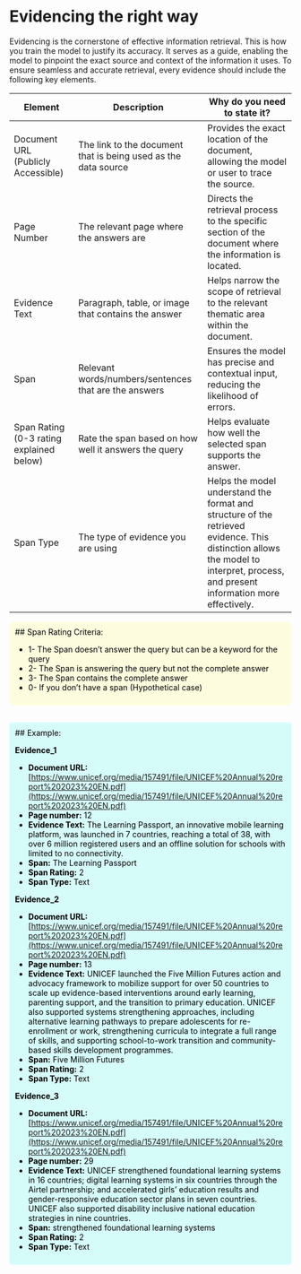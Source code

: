 # Evidencing the right way

Evidencing is the cornerstone of effective information retrieval. This is how you train the model to justify its accuracy. It serves as a guide, enabling the model to pinpoint the exact source and context of the information it uses. To ensure seamless and accurate retrieval, every evidence should include the following key elements.

| Element                                  | Description                                                    | Why do you need to state it?                                                                                                                                                      |
| ---------------------------------------- | -------------------------------------------------------------- | --------------------------------------------------------------------------------------------------------------------------------------------------------------------------------- |
| Document URL (Publicly Accessible)       | The link to the document that is being used as the data source | Provides the exact location of the document, allowing the model or user to trace the source.                                                                                      |
| Page Number                              | The relevant page where the answers are                        | Directs the retrieval process to the specific section of the document where the information is located.                                                                           |
| Evidence Text                            | Paragraph, table, or image that contains the answer            | Helps narrow the scope of retrieval to the relevant thematic area within the document.                                                                                            |
| Span                                     | Relevant words/numbers/sentences that are the answers          | Ensures the model has precise and contextual input, reducing the likelihood of errors.                                                                                            |
| Span Rating (0-3 rating explained below) | Rate the span based on how well it answers the query           | Helps evaluate how well the selected span supports the answer.                                                                                                                    |
| Span Type                                | The type of evidence you are using                             | Helps the model understand the format and structure of the retrieved evidence. This distinction allows the model to interpret, process, and present information more effectively. |

<div style="padding: 10px; background-color:rgb(253, 252, 222); color: black; text-decoration: none; border-radius: 10px; margin-bottom: 30px;">
  ## Span Rating Criteria:

  * 1- The Span doesn’t answer the query but can be a keyword for the query
  * 2- The Span is answering the query but not the complete answer
  * 3- The Span contains the complete answer
  * 0- If you don’t have a span (Hypothetical case)
</div>

<div style="padding: 10px; background-color:rgb(214, 252, 250); color: black; text-decoration: none; border-radius: 5px; margin-bottom: 30px;">
  ## Example:

  **Evidence\_1**

  * **Document URL:** [https://www.unicef.org/media/157491/file/UNICEF%20Annual%20report%202023%20EN.pdf](https://www.unicef.org/media/157491/file/UNICEF%20Annual%20report%202023%20EN.pdf)
  * **Page number:** 12
  * **Evidence Text:** The Learning Passport, an innovative mobile learning platform, was launched in 7 countries, reaching a total of 38, with over 6 million registered users and an offline solution for schools with limited to no connectivity.
  * **Span:** The Learning Passport
  * **Span Rating:** 2
  * **Span Type:** Text

  **Evidence\_2**

  * **Document URL:** [https://www.unicef.org/media/157491/file/UNICEF%20Annual%20report%202023%20EN.pdf](https://www.unicef.org/media/157491/file/UNICEF%20Annual%20report%202023%20EN.pdf)
  * **Page number:** 13
  * **Evidence Text:** UNICEF launched the Five Million Futures action and advocacy framework to mobilize support for over 50 countries to scale up evidence-based interventions around early learning, parenting support, and the transition to primary education. UNICEF also supported systems strengthening approaches, including alternative learning pathways to prepare adolescents for re-enrollment or work, strengthening curricula to integrate a full range of skills, and supporting school-to-work transition and community-based skills development programmes.
  * **Span:** Five Million Futures
  * **Span Rating:** 2
  * **Span Type:** Text

  **Evidence\_3**

  * **Document URL:** [https://www.unicef.org/media/157491/file/UNICEF%20Annual%20report%202023%20EN.pdf](https://www.unicef.org/media/157491/file/UNICEF%20Annual%20report%202023%20EN.pdf)
  * **Page number:** 29
  * **Evidence Text:** UNICEF strengthened foundational learning systems in 16 countries; digital learning systems in six countries through the Airtel partnership; and accelerated girls’ education results and gender-responsive education sector plans in seven countries. UNICEF also supported disability inclusive national education strategies in nine countries.
  * **Span:** strengthened foundational learning systems
  * **Span Rating:** 2
  * **Span Type:** Text
</div>